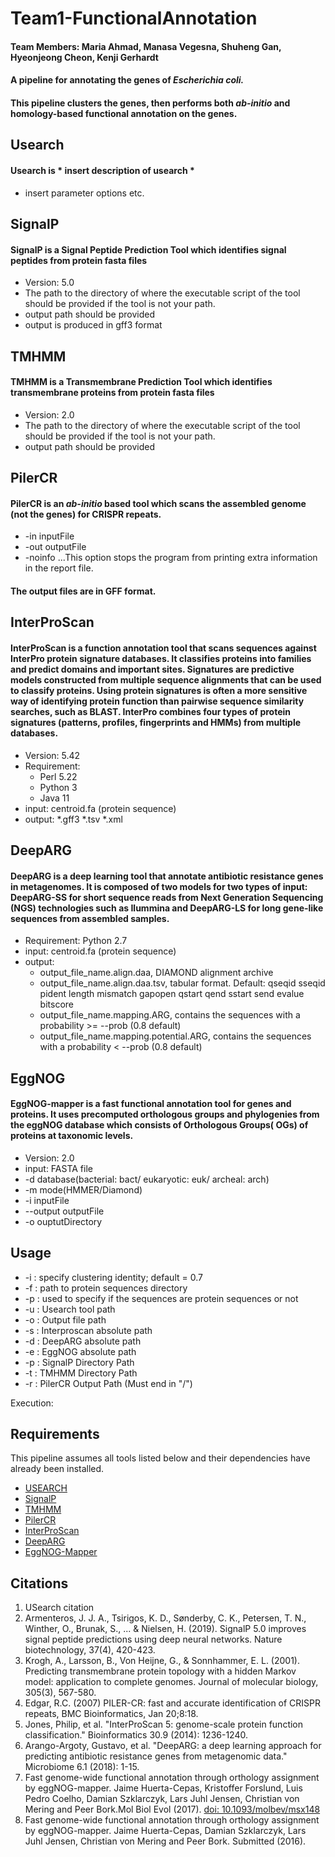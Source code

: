 # Team1-FunctionalAnnotation
#### Team Members: Maria Ahmad, Manasa Vegesna, Shuheng Gan, Hyeonjeong Cheon, Kenji Gerhardt
#### A pipeline for annotating the genes of *Escherichia coli.*
#### This pipeline clusters the genes, then performs both *ab-initio* and homology-based functional annotation on the genes.

## **Usearch**
#### Usearch is * insert description of usearch *
- insert parameter options etc.

## **SignalP**
#### SignalP is a Signal Peptide Prediction Tool which identifies signal peptides from protein fasta files
* Version: 5.0 
* The path to the directory of where the executable script of the tool should be provided if the tool is not your path.
* output path should be provided 
* output is produced in gff3 format

## **TMHMM**
#### TMHMM is a Transmembrane Prediction Tool which identifies transmembrane proteins from protein fasta files
* Version: 2.0
* The path to the directory of where the executable script of the tool should be provided if the tool is not your path.
* output path should be provided 

## **PilerCR**
#### PilerCR is an *ab-initio* based tool which scans the assembled genome (not the genes) for CRISPR repeats.
- -in inputFile
- -out outputFile
- -noinfo
...This option stops the program from printing extra information in the report file.

#### The output files are in GFF format. 

## **InterProScan**
#### InterProScan is a function annotation tool that scans sequences against InterPro protein signature databases. It classifies proteins into families and predict domains and important sites. Signatures are predictive models constructed from multiple sequence alignments that can be used to classify proteins. Using protein signatures is often a more sensitive way of identifying protein function than pairwise sequence similarity searches, such as BLAST. InterPro combines four types of protein signatures (patterns, profiles, fingerprints and HMMs) from multiple databases.
* Version: 5.42
* Requirement: 
  - Perl 5.22
  - Python 3
  - Java 11
* input: centroid.fa (protein sequence)
* output: *.gff3 *.tsv *.xml

## **DeepARG**
#### DeepARG is a deep learning tool that annotate antibiotic resistance genes in metagenomes. It is composed of two models for two types of input: DeepARG-SS for short sequence reads from Next Generation Sequencing (NGS) technologies such as Ilummina and DeepARG-LS for long gene-like sequences from assembled samples.
* Requirement: Python 2.7
* input: centroid.fa (protein sequence)
* output:
  - output_file_name.align.daa, DIAMOND alignment archive
  - output_file_name.align.daa.tsv, tabular format. Default: qseqid sseqid pident length mismatch gapopen qstart qend sstart send evalue bitscore
  - output_file_name.mapping.ARG, contains the sequences with a probability >= --prob (0.8 default)
  - output_file_name.mapping.potential.ARG, contains the sequences with a probability < --prob (0.8 default)

## **EggNOG**
#### EggNOG-mapper is a fast functional annotation tool for genes and proteins. It uses precomputed orthologous groups and phylogenies from the eggNOG database which consists of Orthologous Groups( OGs) of proteins at taxonomic levels.
* Version: 2.0
* input: FASTA file
* -d database(bacterial: bact/ eukaryotic: euk/ archeal: arch)
* -m mode(HMMER/Diamond)
* -i inputFile
* --output outputFile
* -o ouptutDirectory

## Usage
* -i : specify clustering identity; default = 0.7
* -f : path to protein sequences directory
* -p : used to specify if the sequences are protein sequences or not
* -u : Usearch tool path
* -o : Output file path
* -s : Interproscan absolute path
* -d : DeepARG absolute path
* -e : EggNOG absolute path
* -p : SignalP Directory Path
* -t : TMHMM Directory Path
* -r : PilerCR Output Path (Must end in "/")

Execution: 

## Requirements 
This pipeline assumes all tools listed below and their dependencies have already been installed.

* [USEARCH](https://www.drive5.com/usearch/download.html)
* [SignalP](https://services.healthtech.dtu.dk/service.php?SignalP-5.0)
* [TMHMM](https://services.healthtech.dtu.dk/service.php?TMHMM-2.0)
* [PilerCR](https://www.drive5.com/pilercr/)
* [InterProScan](http://www.ebi.ac.uk/interpro/download/)
* [DeepARG](https://bench.cs.vt.edu/deeparg)
* [EggNOG-Mapper](https://github.com/eggnogdb/eggnog-mapper)

## Citations
1. USearch citation
2. Armenteros, J. J. A., Tsirigos, K. D., Sønderby, C. K., Petersen, T. N., Winther, O., Brunak, S., ... & Nielsen, H. (2019). SignalP 5.0 improves signal peptide predictions using deep neural networks. Nature biotechnology, 37(4), 420-423.
3. Krogh, A., Larsson, B., Von Heijne, G., & Sonnhammer, E. L. (2001). Predicting transmembrane protein topology with a hidden Markov model: application to complete genomes. Journal of molecular biology, 305(3), 567-580.
4. Edgar, R.C. (2007) PILER-CR: fast and accurate identification of CRISPR repeats, BMC Bioinformatics, Jan 20;8:18.
5. Jones, Philip, et al. "InterProScan 5: genome-scale protein function classification." Bioinformatics 30.9 (2014): 1236-1240.
6. Arango-Argoty, Gustavo, et al. "DeepARG: a deep learning approach for predicting antibiotic resistance genes from metagenomic data." Microbiome 6.1 (2018): 1-15.
7.  Fast genome-wide functional annotation through orthology assignment by eggNOG-mapper. Jaime Huerta-Cepas, Kristoffer Forslund, Luis Pedro Coelho, Damian Szklarczyk, Lars Juhl Jensen, Christian von Mering and Peer Bork.Mol Biol Evol (2017). [doi: 10.1093/molbev/msx148](https://doi.org/10.1093/molbev/msx148)
8. Fast genome-wide functional annotation through orthology assignment by eggNOG-mapper. Jaime Huerta-Cepas, Damian Szklarczyk, Lars Juhl Jensen, Christian von Mering and Peer Bork. Submitted (2016).

